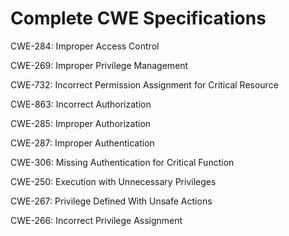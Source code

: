 

# Complete CWE Specifications

CWE-284: Improper Access Control

CWE-269: Improper Privilege Management

CWE-732: Incorrect Permission Assignment for Critical Resource

CWE-863: Incorrect Authorization

CWE-285: Improper Authorization

CWE-287: Improper Authentication

CWE-306: Missing Authentication for Critical Function

CWE-250: Execution with Unnecessary Privileges

CWE-267: Privilege Defined With Unsafe Actions

CWE-266: Incorrect Privilege Assignment